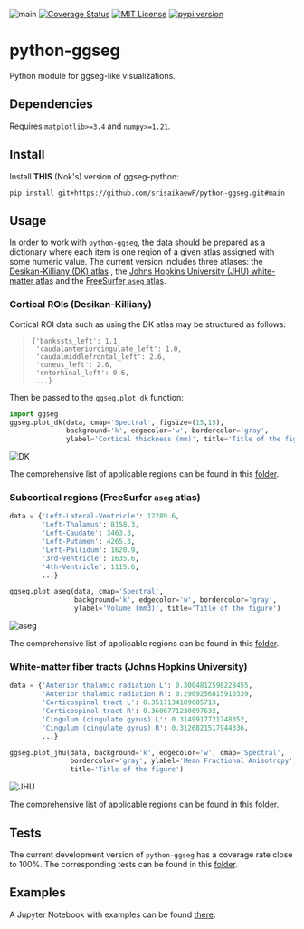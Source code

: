 ![main](https://github.com/ggseg/python-ggseg/actions/workflows/main.yml/badge.svg)
[![Coverage Status](https://coveralls.io/repos/github/ggseg/python-ggseg/badge.svg?branch=main)](https://coveralls.io/github/ggseg/python-ggseg?branch=main)
[![MIT License](https://img.shields.io/badge/License-MIT-brightgreen.svg)](https://github.com/ggseg/python-ggseg/blob/main/LICENSE)
[![pypi version](https://img.shields.io/pypi/v/ggseg.svg)](https://pypi.org/project/ggseg/)

# python-ggseg

Python module for ggseg-like visualizations.

## Dependencies

Requires `matplotlib>=3.4` and `numpy>=1.21`.

## Install

Install **THIS** (Nok's) version of ggseg-python:

```pip install git+https://github.com/srisaikaewP/python-ggseg.git#main``` 

## Usage

In order to work with `python-ggseg`, the data should be prepared as a
dictionary where each item is one region of a given atlas assigned with some
numeric value. The current version includes three atlases: the
[Desikan-Killiany (DK) atlas](https://pubmed.ncbi.nlm.nih.gov/16530430/)
, the [Johns Hopkins University (JHU) white-matter atlas](https://fsl.fmrib.ox.ac.uk/fsl/fslwiki/Atlases) and the [FreeSurfer `aseg` atlas](https://surfer.nmr.mgh.harvard.edu/fswiki/FreeSurferVersion3).

### Cortical ROIs (Desikan-Killiany)

Cortical ROI data such as using the DK atlas may be
structured as follows:
> ```
> {'bankssts_left': 1.1,
>  'caudalanteriorcingulate_left': 1.0,
>  'caudalmiddlefrontal_left': 2.6,
>  'cuneus_left': 2.6,
>  'entorhinal_left': 0.6,
>  ...}

Then be passed to the `ggseg.plot_dk` function:

```python
import ggseg
ggseg.plot_dk(data, cmap='Spectral', figsize=(15,15),
              background='k', edgecolor='w', bordercolor='gray',
              ylabel='Cortical thickness (mm)', title='Title of the figure')
```

![DK](https://raw.githubusercontent.com/ggseg/python-ggseg/main/doc/dk01.jpg)

The comprehensive list of applicable regions can be found in this [folder](https://github.com/ggseg/python-ggseg/tree/main/ggseg/data/dk).

### Subcortical regions (FreeSurfer `aseg` atlas)

```python
data = {'Left-Lateral-Ventricle': 12289.6,
        'Left-Thalamus': 8158.3,
        'Left-Caudate': 3463.3,
        'Left-Putamen': 4265.3,
        'Left-Pallidum': 1620.9,
        '3rd-Ventricle': 1635.6,
        '4th-Ventricle': 1115.6,
        ...}
```

```python
ggseg.plot_aseg(data, cmap='Spectral',
                background='k', edgecolor='w', bordercolor='gray',
                ylabel='Volume (mm3)', title='Title of the figure')
```

![aseg](https://raw.githubusercontent.com/ggseg/python-ggseg/main/doc/aseg.png)

The comprehensive list of applicable regions can be found in this [folder](https://github.com/ggseg/python-ggseg/tree/main/ggseg/data/aseg).

### White-matter fiber tracts (Johns Hopkins University)

```python
data = {'Anterior thalamic radiation L': 0.3004812598228455,
        'Anterior thalamic radiation R': 0.2909256815910339,
        'Corticospinal tract L': 0.3517134189605713,
        'Corticospinal tract R': 0.3606771230697632,
        'Cingulum (cingulate gyrus) L': 0.3149917721748352,
        'Cingulum (cingulate gyrus) R': 0.3126821517944336,
        ...}
```

```python
ggseg.plot_jhu(data, background='k', edgecolor='w', cmap='Spectral',
               bordercolor='gray', ylabel='Mean Fractional Anisotropy',
               title='Title of the figure')
```

![JHU](https://raw.githubusercontent.com/ggseg/python-ggseg/main/doc/jhu.png)

The comprehensive list of applicable regions can be found in this [folder](https://github.com/ggseg/python-ggseg/tree/main/ggseg/data/jhu).

## Tests

The current development version of `python-ggseg` has a coverage rate close to 100%.
The corresponding tests can be found in this [folder](https://github.com/ggseg/python-ggseg/tree/main/ggseg/tests).

## Examples

A Jupyter Notebook with examples can be found [there](https://github.com/ggseg/python-ggseg/blob/main/doc/ggseg.ipynb).
